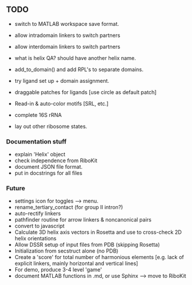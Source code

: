## TODO
* switch to MATLAB workspace save format.
* allow intradomain linkers to switch partners
* allow interdomain linkers to switch partners
* what is helix QA? should have another helix name.
* add_to_domain() and add RPL's to separate domains.
* try ligand set up + domain assignment.


* draggable patches for ligands [use circle as default patch]

* Read-in & auto-color motifs [SRL, etc.]

* complete 16S rRNA
* lay out other ribosome states.


### Documentation stuff
* explain 'Helix' object
* check independence from RiboKit
* document JSON file format.
* put in docstrings for all files

### Future
* settings icon for toggles --> menu.
* rename_tertiary_contact (for group II intron?)
* auto-rectify linkers
* pathfinder routine for arrow linkers & noncanonical pairs
* convert to javascript
* Calculate 3D helix axis vectors in Rosetta and use to cross-check 2D helix orientations
* Allow DSSR setup of input files from PDB (skipping Rosetta)
* Initialization from secstruct alone (no PDB)
* Create a 'score' for total number of harmonious elements [e.g. lack of explicit linkers, mainly horizontal and vertical lines]
* For demo, produce 3-4 level 'game' 
* document MATLAB functions in .md, or use Sphinx --> move to RiboKit

